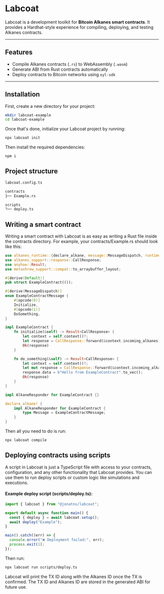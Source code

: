 # Labcoat

Labcoat is a development toolkit for **Bitcoin Alkanes smart contracts**. It provides a Hardhat-style experience for compiling, deploying, and testing Alkanes contracts.

---

## Features

- Compile Alkanes contracts (`.rs`) to WebAssembly (`.wasm`)
- Generate ABI from Rust contracts automatically
- Deploy contracts to Bitcoin networks using `oyl-sdk`

---

## Installation

First, create a new directory for your project:

```bash
mkdir labcoat-example
cd labcoat-example
```

Once that's done, initialize your Labcoat project by running:

```bash
npx labcoat init
```

Then install the required dependencies:

```bash
npm i
```

## Project structure

```bash
labcoat.config.ts

contracts
├── Example.rs

scripts
└── deploy.ts
```

## Writing a smart contract

Writing a smart contract with Labcoat is as easy as writing a Rust file inside the contracts directory. For example, your contracts/Example.rs should look like this:

```rust
use alkanes_runtime::{declare_alkane, message::MessageDispatch, runtime::AlkaneResponder};
use alkanes_support::response::CallResponse;
use anyhow::Result;
use metashrew_support::compat::to_arraybuffer_layout;

#[derive(Default)]
pub struct ExampleContract(());

#[derive(MessageDispatch)]
enum ExampleContractMessage {
    #[opcode(0)]
    Initialize,
    #[opcode(1)]
    DoSomething,
}

impl ExampleContract {
    fn initialize(&self) -> Result<CallResponse> {
        let context = self.context()?;
        let response = CallResponse::forward(&context.incoming_alkanes);
        Ok(response)
    }

    fn do_something(&self) -> Result<CallResponse> {
        let context = self.context()?;
        let mut response = CallResponse::forward(&context.incoming_alkanes);
        response.data = b"Hello from ExampleContract".to_vec();
        Ok(response)
    }
}

impl AlkaneResponder for ExampleContract {}

declare_alkane! {
    impl AlkaneResponder for ExampleContract {
        type Message = ExampleContractMessage;
    }
}
```

Then all you need to do is run:

```bash
npx labcoat compile
```

## Deploying contracts using scripts

A script in Labcoat is just a TypeScript file with access to your contracts, configuration, and any other functionality that Labcoat provides. You can use them to run deploy scripts or custom logic like simulations and executions.

#### Example deploy script (scripts/deploy.ts):



```typescript
import { labcoat } from "@jonatns/labcoat";

export default async function main() {
  const { deploy } = await labcoat.setup();
  await deploy("Example");
}

main().catch((err) => {
  console.error("❌ Deployment failed:", err);
  process.exit(1);
});
```

Then run:

```bash
npx labcoat run scripts/deploy.ts
```

Labcoat will print the TX ID along with the Alkanes ID once the TX is confirmed. The TX ID and Alkanes ID are stored in the generated ABI for future use.